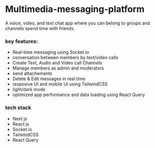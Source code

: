# Multimedia-messaging-platform
A voice, video, and text chat app where you can belong to groups and channels spend time with friends.

### key features:

- Real-time messaging using Socket.io
- conversation between members by text/video calls
- Create Text, Audio and Video call Channels
- Manage members as admin and moderators
- send attachements
- Delete & Edit messages in real time
- resposive UI and mobile UI using TailwindCSS
- light/dark mode
- optimized app performance and data loading using React Query


### tech stack
- Next js
- React js
- Socket.io
- TailwindCSS
- React Query

